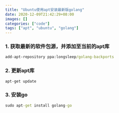 ```yaml
---
title: "Ubuntu使用apt安装最新版golang"
date: 2020-12-09T21:42:29+08:00
images: []
categories: ["code"]
tags: ["apt", "ubuntu", "golang"]
---
```



### 1. 获取最新的软件包源，并添加至当前的apt库

```cmd
add-apt-repository ppa:longsleep/golang-backports
```

### 2. 更新apt库

```cmd
apt-get update
```

### 3. 安装go

```cmd
sudo apt-get install golang-go
```
